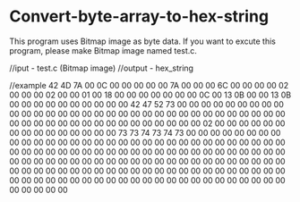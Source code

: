 # Convert-byte-array-to-hex-string
This program uses Bitmap image as byte data.
If you want to excute this program, please make Bitmap image named test.c.

//iput - test.c (Bitmap image) 
//output - hex_string 

//example
42 4D 7A 00 0C 00 00 00 00 00 7A 00 00 00 6C 00
00 00 00 02 00 00 00 02 00 00 01 00 18 00 00 00
00 00 00 00 0C 00 13 0B 00 00 13 0B 00 00 00 00
00 00 00 00 00 00 42 47 52 73 00 00 00 00 00 00
00 00 00 00 00 00 00 00 00 00 00 00 00 00 00 00
00 00 00 00 00 00 00 00 00 00 00 00 00 00 00 00
00 00 00 00 00 00 00 00 00 00 02 00 00 00 00 00
00 00 00 00 00 00 00 00 00 00 73 73 74 73 74 73
00 00 00 00 00 00 00 00 00 00 00 00 00 00 00 00
00 00 00 00 00 00 00 00 00 00 00 00 00 00 00 00
00 00 00 00 00 00 00 00 00 00 00 00 00 00 00 00
00 00 00 00 00 00 00 00 00 00 00 00 00 00 00 00
00 00 00 00 00 00 00 00 00 00 00 00 00 00 00 00
00 00 00 00 00 00 00 00 00 00 00 00 00 00 00 00
00 00 00 00 00 00 00 00 00 00 00 00 00 00 00 00
00 00 00 00 00 00 00 00 00 00 00 00 00 00 00 00
